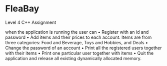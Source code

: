 # FleaBay
Level 4 C++ Assignment

when the application is running the user can
•	Register with an id and password
•	Add items and their prices to each account. Items are from three categories: Food and Beverage, Toys and Hobbies, and Deals
•	Change the password of an account
•	Print all the registered users together with their items
•	Print one particular user together with items
•	Quit the application and release all existing dynamically allocated memory.
